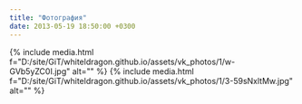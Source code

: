 ```yaml
---
title: "Фотография"
date: 2013-05-19 18:50:00 +0300
---
```



{% include media.html f="D:/site/GiT/whiteldragon.github.io/assets/vk_photos/1/w-GVb5yZC0I.jpg" alt="" %}
{% include media.html f="D:/site/GiT/whiteldragon.github.io/assets/vk_photos/1/3-59sNxltMw.jpg" alt="" %}
